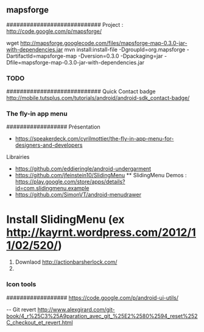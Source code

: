 
## mapsforge
############################
Project : http://code.google.com/p/mapsforge/

wget http://mapsforge.googlecode.com/files/mapsforge-map-0.3.0-jar-with-dependencies.jar
mvn install:install-file -DgroupId=org.mapsforge -DartifactId=mapsforge-map -Dversion=0.3.0 -Dpackaging=jar -Dfile=mapsforge-map-0.3.0-jar-with-dependencies.jar


### TODO
############################
Quick Contact badge
http://mobile.tutsplus.com/tutorials/android/android-sdk_contact-badge/

### The fly-in app menu 
##################
Présentation
* https://speakerdeck.com/cyrilmottier/the-fly-in-app-menu-for-designers-and-developers

Librairies
* https://github.com/eddieringle/android-undergarment
* https://github.com/jfeinstein10/SlidingMenu
** SlidingMenu Demos : https://play.google.com/store/apps/details?id=com.slidingmenu.example
* https://github.com/SimonVT/android-menudrawer

# Install SlidingMenu (ex http://kayrnt.wordpress.com/2012/11/02/520/)
1. Downlaod http://actionbarsherlock.com/
2. 

### Icon tools
##################
https://code.google.com/p/android-ui-utils/


-- Git revert
http://www.alexgirard.com/git-book/4_r%25C3%25A9paration_avec_git_%25E2%2580%2594_reset%252C_checkout_et_revert.html

